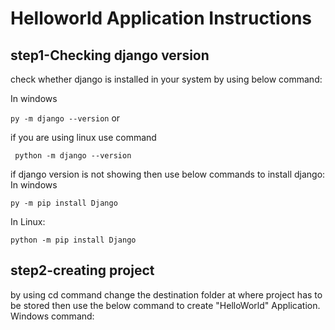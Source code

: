 # Helloworld Application Instructions
## step1-Checking django version
check whether django is installed in your system by using below command:

In windows

```py -m django --version```  or

if you are using linux use command

``` python -m django --version```

if django version is not showing then use below commands to install django:
In windows

```py -m pip install Django```

In Linux:

```python -m pip install Django```

## step2-creating project
by using cd command change the destination folder at where project has to be stored then use the below command to create "HelloWorld" Application.
Windows command:
